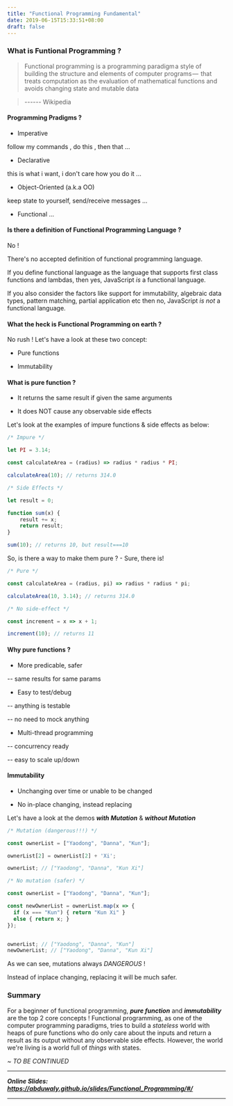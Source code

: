 ```yaml
---
title: "Functional Programming Fundamental"
date: 2019-06-15T15:33:51+08:00
draft: false
---
```


### What is Funtional Programming ?

> Functional programming is a programming paradigm a style of building the structure and elements of computer programs — 
that treats computation as the evaluation of mathematical functions and avoids changing state and mutable data

> ------ Wikipedia

#### Programming Pradigms ?

* Imperative

follow my commands , do this , then that ...

* Declarative

this is what i want, i don't care how you do it ...

* Object-Oriented (a.k.a OO)

keep state to yourself, send/receive messages ...

* Functional
...

#### Is there a definition of Functional Programming Language ?

No !

There's no accepted definition of functional programming language.

If you define functional language as the language that supports first class functions and lambdas, then yes, JavaScript *is* a functional language.

If you also consider the factors like support for immutability, algebraic data types, pattern matching, partial application etc then no, JavaScript *is not* a functional language.

#### What the heck is Functional Programming on earth ?

No rush ! Let's have a look at these two concept:

* Pure functions

* Immutability

#### What is pure function ?

- It returns the same result if given the same arguments

- It does NOT cause any observable side effects

Let's look at the examples of impure functions & side effects as below: 

```javascript
/* Impure */

let PI = 3.14;

const calculateArea = (radius) => radius * radius * PI;

calculateArea(10); // returns 314.0

/* Side Effects */

let result = 0;

function sum(x) {
    result += x;
    return result;
}

sum(10); // returns 10, but result===10

```
So, is there a way to make them pure ?  - Sure, there is!

```javascript
/* Pure */

const calculateArea = (radius, pi) => radius * radius * pi;

calculateArea(10, 3.14); // returns 314.0

/* No side-effect */

const increment = x => x + 1;

increment(10); // returns 11

```

#### Why pure functions ?

* More predicable, safer

-- same results for same params

* Easy to test/debug

-- anything is testable

-- no need to mock anything

* Multi-thread programming

-- concurrency ready

-- easy to scale up/down


#### Immutability

* Unchanging over time or unable to be changed

* No in-place changing, instead replacing

Let's have a look at the demos ***with Mutation*** & ***without Mutation*** 

```javascript
/* Mutation (dangerous!!!) */

const ownerList = ["Yaodong", "Danna", "Kun"];

ownerList[2] = ownerList[2] + 'Xi';

ownerList; // ["Yaodong", "Danna", "Kun Xi"]

```

```javascript
/* No mutation (safer) */

const ownerList = ["Yaodong", "Danna", "Kun"];

const newOwnerList = ownerList.map(x => {
  if (x === "Kun") { return "Kun Xi" }
  else { return x; }
});


ownerList; // ["Yaodong", "Danna", "Kun"]
newOwnerList; // ["Yaodong", "Danna", "Kun Xi"]

```

As we can see, mutations always *DANGEROUS* !

Instead of inplace changing, replacing it will be much safer.


### Summary

For a beginner of functional programming, ***pure function*** and ***immutability*** are the top 2 core  concepts !
Functional programming, as one of the computer programming paradigms, tries to build a *stateless* world with heaps of pure functions who do only care about the inputs and return a result as its output without any observable side effects. However, the world we're living is a world full of *things* with states.



_~ TO BE CONTINUED_

---

***Online Slides: <https://abduwaly.github.io/slides/Functional_Programming/#/>***

---







